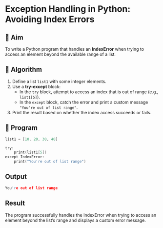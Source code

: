 # Exception Handling in Python: Avoiding Index Errors

## 🎯 Aim
To write a Python program that handles an **IndexError** when trying to access an element beyond the available range of a list.

## 🧠 Algorithm
1. Define a list `list1` with some integer elements.
2. Use a **try-except** block:
   - In the `try` block, attempt to access an index that is out of range (e.g., `list1[5]`).
   - In the `except` block, catch the error and print a custom message `"You're out of list range"`.
3. Print the result based on whether the index access succeeds or fails.

## 🧾 Program
```c
list1 = [10, 20, 30, 40]

try:
    print(list1[5])
except IndexError:
    print("You're out of list range")
```

## Output
```c
You're out of list range
```

## Result
The program successfully handles the IndexError when trying to access an element beyond the list’s range and displays a custom error message.
